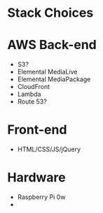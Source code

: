 # Stack Choices

# AWS Back-end

* S3?
* Elemental MediaLive
* Elemental MediaPackage
* CloudFront
* Lambda
* Route 53?

# Front-end

* HTML/CSS/JS/jQuery

# Hardware

* Raspberry Pi 0w
* 